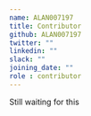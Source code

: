 ```yaml
---
name: ALAN007197
title: Contributor
github: ALAN007197
twitter: ""
linkedin: ""
slack: ""
joining_date: ""
role : contributor
---
```


Still waiting for this
